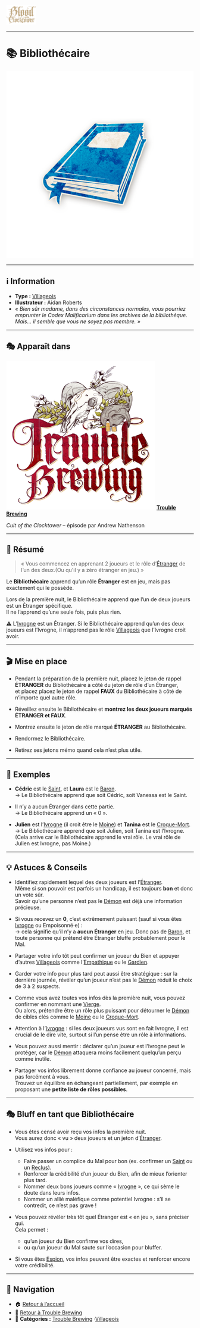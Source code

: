 <p align="left">
  <a href="/botc-fr-bambi/">
    <img src="../images/logo.png" alt="Accueil BotC FR" width="80">
  </a>
</p>

---

# 📚 Bibliothécaire  

![Bibliothécaire](../images/Icon_librarian.png)

---

## ℹ️ Information  

- **Type :** [Villageois](../glossaire.md#villageois)  
- **Illustrateur :** Aidan Roberts  
- *« Bien sûr madame, dans des circonstances normales, vous pourriez emprunter le *Codex Malificarium* dans les archives de la bibliothèque. Mais… il semble que vous ne soyez pas membre. »*  

---

## 🎭 Apparaît dans 

[<img src="../images/Logo_trouble_brewing.png" alt="Trouble Brewing" width="400">](../trouble_brewing.md) [**Trouble Brewing**](../trouble_brewing.md)

*Cult of the Clocktower* – épisode par Andrew Nathenson  

---

## 📖 Résumé  

> « Vous commencez en apprenant 2 joueurs et le rôle d’[Étranger](../glossaire.md#étranger) de l’un des deux.(Ou qu'il y a zéro étranger en jeu.) »  

Le **Bibliothécaire** apprend qu’un rôle **Étranger** est en jeu, mais pas exactement qui le possède.  

Lors de la première nuit, le Bibliothécaire apprend que l’un de deux joueurs est un Étranger spécifique.  
Il ne l’apprend qu’une seule fois, puis plus rien.  

⚠️ L’[Ivrogne](ivrogne.md) est un Étranger. Si le Bibliothécaire apprend qu’un des deux joueurs est l’Ivrogne, il n’apprend pas le rôle [Villageois](../glossaire.md#villageois) que l’Ivrogne croit avoir.  

---

## 🎬 Mise en place 

- Pendant la préparation de la première nuit, placez le jeton de rappel **ÉTRANGER** du Bibliothécaire à côté du jeton de rôle d’un Étranger,  
  et placez placez le jeton de rappel  **FAUX** du Bibliothécaire à côté de n’importe quel autre rôle.  

- Réveillez ensuite le Bibliothécaire et **montrez les deux joueurs marqués ÉTRANGER et FAUX**.  
- Montrez ensuite le jeton de rôle marqué **ÉTRANGER** au Bibliothécaire.  
- Rendormez le Bibliothécaire.  
- Retirez ses jetons mémo quand cela n’est plus utile.  

---

## 🧾 Exemples  

- **Cédric** est le [Saint](saint.md), et **Laura** est le [Baron](baron.md).  
  → Le Bibliothécaire apprend que soit Cédric, soit Vanessa est le Saint.  

- Il n’y a aucun Étranger dans cette partie.  
  → Le Bibliothécaire apprend un « 0 ».  

- **Julien** est l’[Ivrogne](ivrogne.md) (il croit être le [Moine](moine.md)) et **Tanina** est le [Croque-Mort](croquemort.md).  
  → Le Bibliothécaire apprend que soit Julien, soit Tanina est l’Ivrogne.  
  (Cela arrive car le Bibliothécaire apprend le vrai rôle. Le vrai rôle de Julien est Ivrogne, pas Moine.)  

---

## 💡 Astuces & Conseils  

- Identifiez rapidement lequel des deux joueurs est l’[Étranger](../glossaire.md#étranger).  
  Même si son pouvoir est parfois un handicap, il est toujours **bon** et donc un vote sûr.  
  Savoir qu’une personne n’est pas le [Démon](../glossaire.md#démon) est déjà une information précieuse.  

- Si vous recevez un **0**, c’est extrêmement puissant (sauf si vous êtes [Ivrogne](ivrogne.md) ou Empoisonné·e) :  
  → cela signifie qu’il n’y a **aucun Étranger** en jeu. Donc pas de [Baron](baron.md), et toute personne qui prétend être Étranger bluffe probablement pour le Mal.  

- Partager votre info tôt peut confirmer un joueur du Bien et appuyer d’autres [Villageois](../glossaire.md#villageois) comme l’[Empathique](empathique.md) ou le [Gardien](gardien.md).  

- Garder votre info pour plus tard peut aussi être stratégique : sur la dernière journée, révéler qu’un joueur n’est pas le [Démon](../glossaire.md#démon) réduit le choix de 3 à 2 suspects.  

- Comme vous avez toutes vos infos dès la première nuit, vous pouvez confirmer en nommant une [Vierge](vierge.md).  
  Ou alors, prétendre être un rôle plus puissant pour détourner le [Démon](../glossaire.md#démon) de cibles clés comme le [Moine](moine.md) ou le [Croque-Mort](croquemort.md).  

- Attention à l’[Ivrogne](ivrogne.md) : si les deux joueurs vus sont en fait Ivrogne, il est crucial de le dire vite, surtout si l’un pense être un rôle à informations.  

- Vous pouvez aussi mentir : déclarer qu’un joueur est l’Ivrogne peut le protéger, car le [Démon](../glossaire.md#démon) attaquera moins facilement quelqu’un perçu comme inutile.  

- Partager vos infos librement donne confiance au joueur concerné, mais pas forcément à vous.  
  Trouvez un équilibre en échangeant partiellement, par exemple en proposant une **petite liste de rôles possibles**.  

---

## 🎭 Bluff en tant que Bibliothécaire  

- Vous êtes censé avoir reçu vos infos la première nuit.  
  Vous aurez donc « vu » deux joueurs et un jeton d’[Étranger](../glossaire.md#étranger).  

- Utilisez vos infos pour :  
  - Faire passer un complice du Mal pour bon (ex. confirmer un [Saint](saint.md) ou un [Reclus](reclus.md)).  
  - Renforcer la crédibilité d’un joueur du Bien, afin de mieux l’orienter plus tard.  
  - Nommer deux bons joueurs comme « [Ivrogne](ivrogne.md) », ce qui sème le doute dans leurs infos.  
  - Nommer un allié maléfique comme potentiel Ivrogne : s’il se contredit, ce n’est pas grave !  

- Vous pouvez révéler très tôt quel Étranger est « en jeu », sans préciser qui.  
  Cela permet :  
  - qu’un joueur du Bien confirme vos dires,  
  - ou qu’un joueur du Mal saute sur l’occasion pour bluffer.  

- Si vous êtes [Espion](espion.md), vos infos peuvent être exactes et renforcer encore votre crédibilité.  

---

## 📂 Navigation 

- 🏠 [Retour à l’accueil](/botc-fr-bambi/)  
- 🍺 [Retour à Trouble Brewing](../trouble_brewing.md)  
- 📂 **Catégories :** [Trouble Brewing](../trouble_brewing.md) ·[Villageois](../villageois.md)  
